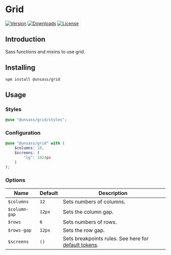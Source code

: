 # Grid

[![Version](https://flat.badgen.net/npm/v/@unsass/grid)](https://www.npmjs.com/package/@unsass/grid)
[![Downloads](https://flat.badgen.net/npm/dt/@unsass/grid)](https://www.npmjs.com/package/@unsass/grid)
[![License](https://flat.badgen.net/npm/license/@unsass/grid)](https://www.npmjs.com/package/@unsass/grid)

## Introduction

Sass functions and mixins to use grid.

## Installing

```shell
npm install @unsass/grid
```

## Usage

### Styles

```scss
@use "@unsass/grid/styles";
```

### Configuration

```scss
@use "@unsass/grid" with (
    $columns: 10,
    $screens: (
        "lg": 1024px
    )
);
```

### Options

| Name          | Default | Description                                                                                         |
|---------------|---------|-----------------------------------------------------------------------------------------------------|
| `$columns`    | `12`    | Sets numbers of columns.                                                                            |
| `$column-gap` | `12px`  | Sets the column gap.                                                                                |
| `$rows`       | `6`     | Sets  numbers of rows.                                                                              |
| `$rows-gap`   | `12px`  | Sets the row gap.                                                                                   |
| `$screens`    | `()`    | Sets breakpoints rules. See here for [default tokens](https://github.com/unsass/breakpoint#tokens). |
